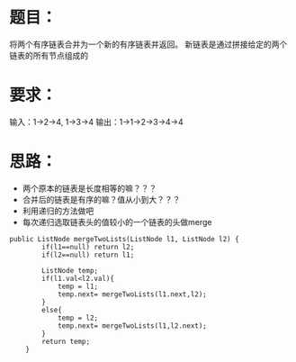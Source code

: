 # 题目：
将两个有序链表合并为一个新的有序链表并返回。
新链表是通过拼接给定的两个链表的所有节点组成的

# 要求：
输入：1->2->4, 1->3->4
输出：1->1->2->3->4->4

# 思路：
* 两个原本的链表是长度相等的嘛？？？
* 合并后的链表是有序的嘛？值从小到大？？？
* 利用递归的方法做吧
* 每次递归选取链表头的值较小的一个链表的头做merge

```
public ListNode mergeTwoLists(ListNode l1, ListNode l2) {
        if(l1==null) return l2;
        if(l2==null) return l1;

        ListNode temp;
        if(l1.val<l2.val){
            temp = l1;
            temp.next= mergeTwoLists(l1.next,l2);
        } 
        else{
            temp = l2;
            temp.next= mergeTwoLists(l1,l2.next);
        }
        return temp;
    }
```